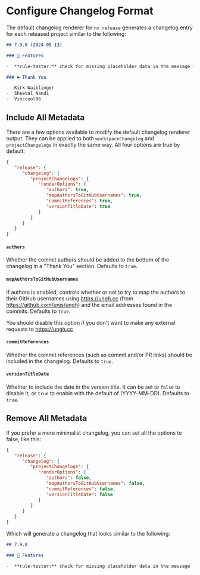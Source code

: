 # Configure Changelog Format

The default changelog renderer for `nx release` generates a changelog entry for each released project similar to the following:

```md
## 7.9.0 (2024-05-13)

### 🚀 Features

-  **rule-tester:** check for missing placeholder data in the message ([#9039](https://github.com/typescript-eslint/typescript-eslint/pull/9039))

### ❤️ Thank You

-  Kirk Waiblinger
-  Sheetal Nandi
-  Vinccool96
```

## Include All Metadata

There are a few options available to modify the default changelog renderer output. They can be applied to both `workspaceChangelog` and `projectChangelogs` in exactly the same way. All four options are true by default:

```json
{
   "release": {
      "changelog": {
         "projectChangelogs": {
            "renderOptions": {
               "authors": true,
               "mapAuthorsToGitHubUsernames": true,
               "commitReferences": true,
               "versionTitleDate": true
            }
         }
      }
   }
}
```

#### `authors`

Whether the commit authors should be added to the bottom of the changelog in a "Thank You" section. Defaults to `true`.

#### `mapAuthorsToGitHubUsernames`

If authors is enabled, controls whether or not to try to map the authors to their GitHub usernames using https://ungh.cc (from https://github.com/unjs/ungh) and the email addresses found in the commits. Defaults to `true`.

You should disable this option if you don't want to make any external requests to https://ungh.cc

#### `commitReferences`

Whether the commit references (such as commit and/or PR links) should be included in the changelog. Defaults to `true`.

#### `versionTitleDate`

Whether to include the date in the version title. It can be set to `false` to disable it, or `true` to enable with the default of (YYYY-MM-DD). Defaults to `true`.

## Remove All Metadata

If you prefer a more minimalist changelog, you can set all the options to false, like this:

```json
{
   "release": {
      "changelog": {
         "projectChangelogs": {
            "renderOptions": {
               "authors": false,
               "mapAuthorsToGitHubUsernames": false,
               "commitReferences": false,
               "versionTitleDate": false
            }
         }
      }
   }
}
```

Which will generate a changelog that looks similar to the following:

```md
## 7.9.0

### 🚀 Features

-  **rule-tester:** check for missing placeholder data in the message
```
